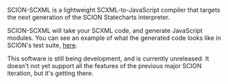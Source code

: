 SCION-SCXML is a lightweight SCXML-to-JavaScript compiler that targets the next generation of the SCION Statecharts interpreter. 

SCION-SCXML will take your SCXML code, and generate JavaScript modules. You can see an example of what the generated code looks like in SCION's test suite, [here](https://github.com/jbeard4/SCION/tree/core/test).

This software is still being development, and is currently unreleased. It doesn't not yet support all the features of the previous major SCION iteration, but it's getting there.
